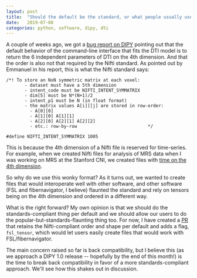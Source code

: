 ```yaml
---
layout: post
title:  "Should the default be the standard, or what people usually use?"
date:   2019-07-08
categories: python, software, dipy, dti
---
```


A couple of weeks ago, we got a [bug report on
DIPY](https://github.com/nipy/dipy/issues/1890) pointing out that the default
behavior of the command-line interface that fits the DTI model is to return
the 6 independent parameters of DTI on the 4th dimension. And that the order is
also not that required by the Nifti standard. As pointed out by Emmanuel in his
report, this is what the Nifti standard says:

```
/*! To store an NxN symmetric matrix at each voxel:
       - dataset must have a 5th dimension
       - intent_code must be NIFTI_INTENT_SYMMATRIX
       - dim[5] must be N*(N+1)/2
       - intent_p1 must be N (in float format)
       - the matrix values A[i][[j] are stored in row-order:
         - A[0][0]
         - A[1][0] A[1][1]
         - A[2][0] A[2][1] A[2][2]
         - etc.: row-by-row                           */

#define NIFTI_INTENT_SYMMATRIX 1005
```

This is because the 4th dimension of a Nifti file is reserved for time-series.
For example, when we created Nifti files for analysis of MRS data when I was
working on MRS at the Stanford CNI, we created files with [time on the 4th
dimension](http://cni.github.io/MRS/doc/_build/html/data.html).

So why do we use this wonky format? As it turns out, we wanted to create files
that would interoperate well with other software, and other software (FSL and
fibernavigator, I believe) flaunted the standard and rely on tensors being
on the 4th dimension and ordered in a different way.

What is the right forward? My own opinion is that we should do the
standards-compliant thing per default and we should allow our users to do the
popular-but-standards-flaunting thing too. For now, I have created a
[PR](https://github.com/nipy/dipy/pull/1892) that retains the Nifti-compliant
order and shape per default and adds a flag, `fsl_tensor`, which would let
users easily create files that would work with FSL/fibernavigator.

The main concern raised so far is back compatibility, but I believe this (as we
approach a DIPY 1.0 release -- hopefully by the end of this month!) is the time
to break back compatibility in favor of a more standards-compliant approach.
We'll see how this shakes out in discussion.